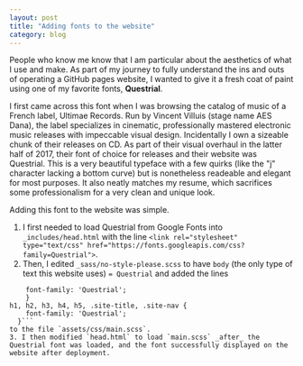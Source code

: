 ```yaml
---
layout: post
title: "Adding fonts to the website"
category: blog
---
```


People who know me know that I am particular about the aesthetics of what I use and make. As part of my journey to fully understand the ins and outs of operating a GitHub pages website, I wanted to give it a fresh coat of paint using one of my favorite fonts, **Questrial**.

I first came across this font when I was browsing the catalog of music of a French label, Ultimae Records. Run by Vincent Villuis (stage name AES Dana), the label specializes in cinematic, professionally mastered electronic music releases with impeccable visual design. Incidentally I own a sizeable chunk of their releases on CD. As part of their visual overhaul in the latter half of 2017, their font of choice for releases and their website was Questrial. This is a very beautiful typeface with a few quirks (like the "j" character lacking a bottom curve) but is nonetheless readeable and elegant for most purposes. It also neatly matches my resume, which sacrifices some professionalism for a very clean and unique look.

Adding this font to the website was simple. 
1. I first needed to load Questrial from Google Fonts into `_includes/head.html` with the line `<link rel="stylesheet" type="text/css" href="https://fonts.googleapis.com/css?family=Questrial">`. 
2. Then, I edited `_sass/no-style-please.scss` to have `body` (the only type of text this website uses) `= Questrial` and added the lines 
```body {
    font-family: 'Questrial';
    }
h1, h2, h3, h4, h5, .site-title, .site-nav {
    font-family: 'Questrial';
  }``` 
to the file `assets/css/main.scss`. 
3. I then modified `head.html` to load `main.scss` _after_ the Questrial font was loaded, and the font successfully displayed on the website after deployment.